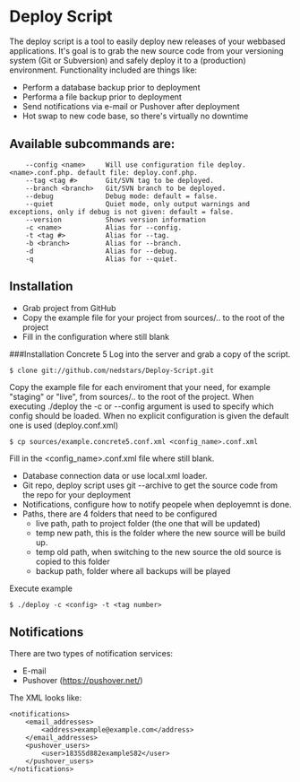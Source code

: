 Deploy Script
===================

The deploy script is a tool to easily deploy new releases of your webbased applications.
It's goal is to grab the new source code from your versioning system (Git or Subversion) and safely deploy it to a (production) environment.
Functionality included are things like:

- Perform a database backup prior to deployment
- Performa a file backup prior to deployment
- Send notifications via e-mail or Pushover after deployment
- Hot swap to new code base, so there's virtually no downtime


Available subcommands are:
----

  		--config <name>		Will use configuration file deploy.<name>.conf.php. default file: deploy.conf.php.
  		--tag <tag #>		Git/SVN tag to be deployed.
  		--branch <branch>	Git/SVN branch to be deployed.
  		--debug				Debug mode: default = false.
  		--quiet				Quiet mode, only output warnings and exceptions, only if debug is not given: default = false.
  		--version			Shows version information
  		-c <name>			Alias for --config.
  		-t <tag #>			Alias for --tag.
  		-b <branch>			Alias for --branch.
  		-d					Alias for --debug.
  		-q					Alias for --quiet.

Installation
----
- Grab project from GitHub
- Copy the example file for your project from sources/.. to the root of the project
- Fill in the configuration where still blank


###Installation Concrete 5
Log into the server and grab a copy of the script.

	$ clone git://github.com/nedstars/Deploy-Script.git

Copy the example file for each enviroment that your need, for example "staging" or "live", from sources/.. to the root of the project.
When executing ./deploy the -c or --config argument is used to specify which config should be loaded.
When no explicit configuration is given the default one is used (deploy.conf.xml)

	$ cp sources/example.concrete5.conf.xml <config_name>.conf.xml

Fill in the <config_name>.conf.xml file where still blank.

- Database connection data or use local.xml loader.
- Git repo, deploy script uses git --archive to get the source code from the repo for your deployment
- Notifications, configure how to notify peopele when deployemnt is done.
- Paths, there are 4 folders that need to be configured
	- live path, path to project folder (the one that will be updated)
	- temp new path, this is the folder where the new source will be build up.
	- temp old path, when switching to the new source the old source is copied to this folder
	- backup path, folder where all backups will be played

Execute example

	$ ./deploy -c <config> -t <tag number>

Notifications
----
There are two types of notification services:

- E-mail
- Pushover (https://pushover.net/)

The XML looks like:

	<notifications>
		<email_addresses>
			<address>example@example.com</address>
		</email_addresses>
		<pushover_users>
			<user>183SSd882exampleS82</user>
		</pushover_users>
	</notifications>

